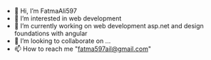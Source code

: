 - 👋 Hi, I’m FatmaAli597
- 👀 I’m interested in web development 
- 🌱 I’m currently working on web development asp.net and design foundations with angular 
- 💞️ I’m looking to collaborate on ...
- 📫 How to reach me "fatma597ail@gmail.com"

<!---
FatmaAli597/FatmaAli597 is a ✨ special ✨ repository because its `README.md` (this file) appears on your GitHub profile.
You can click the Preview link to take a look at your changes.
--->
